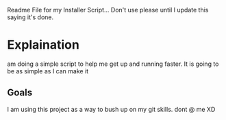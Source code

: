 Readme File for my Installer Script... Don't use please until I update this saying it's done.

# Explaination
 am doing a simple script to help me get up and running faster. It is going to be as simple as I can make it

 ## Goals

 I am using this project as a way to bush up on my git skills. dont @ me XD
